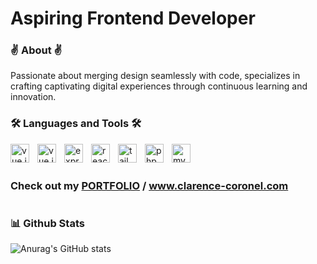 <h1>Aspiring Frontend Developer</h1>

###  ✌️ About ✌️
Passionate about merging design seamlessly with code, specializes in crafting captivating digital experiences through continuous learning and innovation.

### 🛠️ Languages and Tools 🛠️
<img align="left" alt="vue.js" width="30" style="padding-right:10px;" src="https://cdn.jsdelivr.net/gh/devicons/devicon/icons/vuejs/vuejs-original.svg" />
<img align="left" alt="vue.js" width="30" style="padding-right:10px;" src="https://cdn.jsdelivr.net/gh/devicons/devicon/icons/nuxtjs/nuxtjs-original.svg" />
<img align="left" alt="express.js" width="30" style="padding-right:10px;" src="https://cdn.jsdelivr.net/gh/devicons/devicon/icons/express/express-original.svg" />
<img align="left" alt="react.js" width="30" style="padding-right:10px;" src="https://cdn.jsdelivr.net/gh/devicons/devicon/icons/react/react-original.svg" />
<img align="left" alt="tailwind_css" width="30" style="padding-right:10px;" src="https://cdn.jsdelivr.net/gh/devicons/devicon/icons/tailwindcss/tailwindcss-original.svg" />
<img align="left" alt="php" width="30" style="padding-right:10px;" src="https://cdn.jsdelivr.net/gh/devicons/devicon/icons/php/php-original.svg" />
<img align="left" alt="mysql" width="30" style="padding-right:10px;" src="https://cdn.jsdelivr.net/gh/devicons/devicon/icons/mysql/mysql-original.svg" />

<br/><br/>

### Check out my [PORTFOLIO](https://clarence-coronel.com) / www.clarence-coronel.com


#

### 📊 Github Stats
          
![Anurag's GitHub stats](https://github-readme-stats.vercel.app/api?username=Clarence-Coronel&theme=github_dark_dimmed&show_icons=true)
